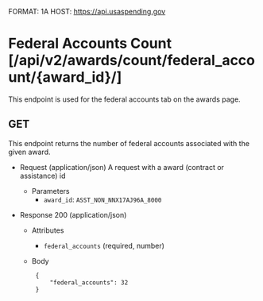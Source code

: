 FORMAT: 1A
HOST: https://api.usaspending.gov

# Federal Accounts Count [/api/v2/awards/count/federal_account/{award_id}/]

This endpoint is used for the federal accounts tab on the awards page.

## GET

This endpoint returns the number of federal accounts associated with the given award.

+ Request (application/json)
    A request with a award (contract or assistance) id 
    + Parameters
        + `award_id`: `ASST_NON_NNX17AJ96A_8000`

+ Response 200 (application/json)
    + Attributes 
        + `federal_accounts` (required, number)
     + Body
    
            {
                "federal_accounts": 32
            }